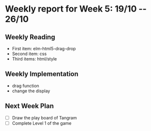 # Weekly report for Week 5: 19/10 -- 26/10
## Weekly Reading
- First item: elm-html5-drag-drop
- Second item: css
- Third items: html/style
## Weekly Implementation
- drag function
- change the display
## Next Week Plan
- [ ] Draw the play board of Tangram
- [ ] Complete Level 1 of the game